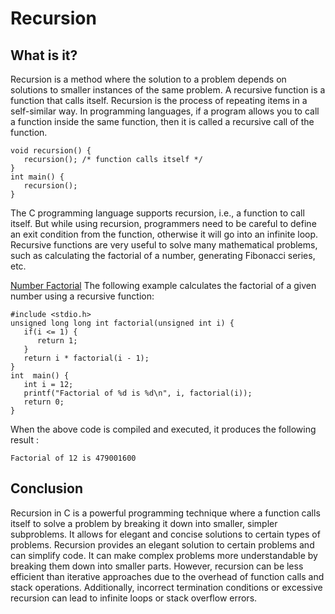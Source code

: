 # Recursion
## What is it?
Recursion is a method where the solution to a problem depends on solutions to smaller instances of the same problem.
A recursive function is a function that calls itself. Recursion is the process of repeating items in a self-similar way. In programming languages, if a program allows you to call a function inside the same function, then it is called a recursive call of the function.
```
void recursion() {
   recursion(); /* function calls itself */
}
int main() {
   recursion();
}
```
The C programming language supports recursion, i.e., a function to call itself. But while using recursion, programmers need to be careful to define an exit condition from the function, otherwise it will go into an infinite loop.
Recursive functions are very useful to solve many mathematical problems, such as calculating the factorial of a number, generating Fibonacci series, etc.

[Number Factorial](https://github.com/Arlind3553/holbertonschool-low_level_programming/blob/main/recursion/3-factorial.c)
The following example calculates the factorial of a given number using a recursive function:
```
#include <stdio.h>
unsigned long long int factorial(unsigned int i) {
   if(i <= 1) {
      return 1;
   }
   return i * factorial(i - 1);
}
int  main() {
   int i = 12;
   printf("Factorial of %d is %d\n", i, factorial(i));
   return 0;
}
```
When the above code is compiled and executed, it produces the following result :
```
Factorial of 12 is 479001600
```
## Conclusion
Recursion in C is a powerful programming technique where a function calls itself to solve a problem by breaking it down into smaller, simpler subproblems. It allows for elegant and concise solutions to certain types of problems. Recursion provides an elegant solution to certain problems and can simplify code. It can make complex problems more understandable by breaking them down into smaller parts. However, recursion can be less efficient than iterative approaches due to the overhead of function calls and stack operations. Additionally, incorrect termination conditions or excessive recursion can lead to infinite loops or stack overflow errors.
